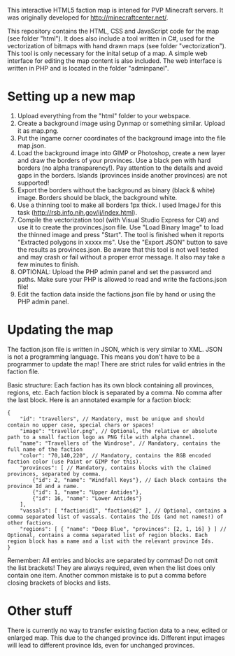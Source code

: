 This interactive HTML5 faction map is intened for PVP Minecraft servers. It was originally developed for http://minecraftcenter.net/.

This repository contains the HTML, CSS and JavaScript code for the map (see folder "html"). It does also include a tool written in C#, used for the vectorization of bitmaps with hand drawn maps (see folder "vectorization"). This tool is only necessary for the inital setup of a map. A simple web interface for editing the map content is also included. The web interface is written in PHP and is located in the folder "adminpanel".

Setting up a new map
====================

1. Upload everything from the "html" folder to your webspace.
2. Create a background image using Dynmap or something similar. Upload it as map.png.
3. Put the ingame corner coordinates of the background image into the file map.json.
4. Load the background image into GIMP or Photoshop, create a new layer and draw the borders of your provinces. Use a black pen with hard borders (no alpha transparency!). Pay attention to the details and avoid gaps in the borders. Islands (provinces inside another provinces) are not supported!
5. Export the borders without the background as binary (black & white) image. Borders should be black, the background white.
6. Use a thinning tool to make all borders 1px thick. I used ImageJ for this task (http://rsb.info.nih.gov/ij/index.html).
7. Compile the vectorization tool (with Visual Studio Express for C#) and use it to create the provinces.json file. Use "Load Binary Image" to load the thinned image and press "Start". The tool is finished when it reports "Extracted polygons in xxxxx ms". Use the "Export JSON" button to save the results as provinces.json. Be aware that this tool is not well tested and may crash or fail without a proper error message. It also may take a few minutes to finish.
8. OPTIONAL: Upload the PHP admin panel and set the password and paths. Make sure your PHP is allowed to read and write the factions.json file!
9. Edit the faction data inside the factions.json file by hand or using the PHP admin panel.

Updating the map
================

The faction.json file is written in JSON, which is very similar to XML. JSON is not a programming language. This means you don't have to be a programmer to update the map! There are strict rules for valid entries in the faction file.

Basic structure: Each faction has its own block containing all provinces, regions, etc. Each faction block is separated by a comma. No comma after the last block. Here is an annotated example for a faction block:

	{
		"id": "travellers", // Mandatory, must be unique and should contain no upper case, special chars or spaces!
		"image": "traveller.png", // Optional, the relative or absolute path to a small faction logo as PNG file with alpha channel.
		"name": "Travellers of the Windrose", // Mandatory, contains the full name of the faction
		"color": "70,140,220", // Mandatory, contains the RGB encoded faction color (use Paint or GIMP for this).
		"provinces": [ // Mandatory, contains blocks with the claimed provinces, separated by comma.
			{"id": 2, "name": "Windfall Keys"}, // Each block contains the province Id and a name.
			{"id": 1, "name": "Upper Antides"},
			{"id": 16, "name": "Lower Antides"}
		],
		"vassals": [ "factionid1", "factionid2" ], // Optional, contains a comma separated list of vassals. Contains the Ids (and not names!) of other factions.
		"regions": [ { "name": "Deep Blue", "provinces": [2, 1, 16] } ] // Optional, contains a comma separated list of region blocks. Each region block has a name and a list with the relevant province Ids.
	}

Remember: All entries and blocks are separated by commas! Do not omit the list brackets! They are always required, even when the list does only contain one item. Another common mistake is to put a comma before closing brackets of blocks and lists.

Other stuff
===========

There is currently no way to transfer existing faction data to a new, edited or enlarged map. This due to the changed province ids. Different input images will lead to different province Ids, even for unchanged provinces.